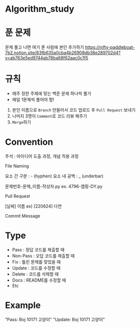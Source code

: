 # Algorithm_study
# 푼 문제
문제 풀고 나면 여기 푼 사람에 본인 추가하기
https://nifty-paddleboat-7b2.notion.site/63fb635a0cba4b26908db38e289702d4?v=ab763e5ed9744ab78ba68f62aac0c1f5

# 규칙
- 매주 정한 주제에 맞는 백준 문제 하나씩 풀기
- 매일 1문제씩 풀어야 함!
1. 본인 이름으로 ```Branch``` 만들어서 코드 업로드 후 ```Pull Request``` 보내기
2. 나머지 3명이 ```Comment```로 코드 리뷰 해주기
3. ```Merge```하기

# Convention
주석 : 아이디어 도출 과정, 개념 적용 과정

File Naming

요소 간 구분 : - (hyphen)
요소 내 공백 : _ (underbar)

문제번호-문제_이름-작성자.py ex. 4796-캠핑-DY.py

Pull Request

[날짜] 이름
ex) [220624] 다연


Commit Message
# Type
- Pass  : 정답 코드를 제출할 때
- Non-Pass : 오답 코드를 제출할 때
- Fix   : 틀린 문제를 맞았을 때
- Update : 코드를 수정할 때
- Delete : 코드를 삭제할 때
- Docs  : README를 수정할 때
- Etc

# Example
"Pass: Boj 10171 고양이"
"Update: Boj 10171 고양이"
